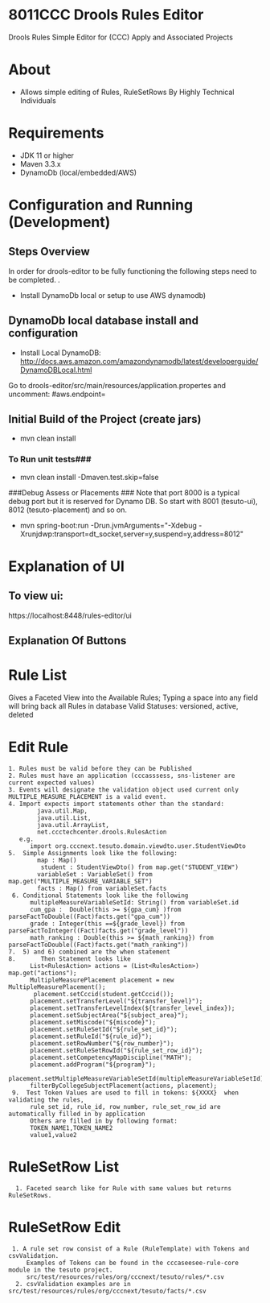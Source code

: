 8011CCC Drools Rules Editor
=================

Drools Rules Simple Editor for (CCC) Apply and Associated Projects

About
=====

 * Allows simple editing of Rules, RuleSetRows By Highly Technical Individuals

Requirements
============

 * JDK 11 or higher
 * Maven 3.3.x
 * DynamoDb (local/embedded/AWS)

Configuration and Running (Development)
=======================================

## Steps Overview
In order for drools-editor to be fully functioning the following steps need to be completed.
.
* Install DynamoDb local or setup to use AWS dynamodb)

## DynamoDb local database install and configuration ##
 * Install Local DynamoDB: http://docs.aws.amazon.com/amazondynamodb/latest/developerguide/DynamoDBLocal.html
 
 Go to drools-editor/src/main/resources/application.propertes and uncomment: #aws.endpoint=

## Initial Build of the Project (create jars) ##
* mvn clean install

### To Run unit tests###
 * mvn clean install -Dmaven.test.skip=false

###Debug Assess or Placements ###
Note that port 8000 is a typical debug port but it is reserved for Dynamo DB.  So start with 8001 (tesuto-ui), 8012 (tesuto-placement) and so on.
 * mvn spring-boot:run -Drun.jvmArguments="-Xdebug -Xrunjdwp:transport=dt_socket,server=y,suspend=y,address=8012"


Explanation of UI
=======================================

##   To view ui:  
https://localhost:8448/rules-editor/ui
## Explanation Of Buttons
# Rule List
Gives a Faceted View into the Available Rules;
     Typing a space into any field will bring back all Rules in database
     Valid Statuses:  versioned, active, deleted

# Edit Rule
    1. Rules must be valid before they can be Published
    2. Rules must have an application (cccasssess, sns-listener are current expected values)
    3. Events will designate the validation object used current only MULTIPLE_MEASURE_PLACEMENT is a valid event.
    4. Import expects import statements other than the standard:
    		java.util.Map,
    		java.util.List,
    		java.util.ArrayList,
    		net.ccctechcenter.drools.RulesAction
       e.g. 
          import org.cccnext.tesuto.domain.viewdto.user.StudentViewDto
    5.  Simple Assignments look like the following:
            map : Map()
             student : StudentViewDto() from map.get("STUDENT_VIEW")
            variableSet : VariableSet() from map.get("MULTIPLE_MEASURE_VARIABLE_SET")
            facts : Map() from variableSet.facts
     6. Conditional Statements look like the following
          multipleMeasureVariableSetId: String() from variableSet.id
          cum_gpa :  Double(this >= ${gpa_cum} )from parseFactToDouble((Fact)facts.get("gpa_cum"))
          grade : Integer(this ==${grade_level}) from parseFactToInteger((Fact)facts.get("grade_level"))
          math_ranking : Double(this >= ${math_ranking}) from parseFactToDouble((Fact)facts.get("math_ranking"))
    7.  5) and 6) combined are the when statement
    8.	     Then Statement looks like
          List<RulesAction> actions = (List<RulesAction>) map.get("actions");
          MultipleMeasurePlacement placement = new MultipleMeasurePlacement();
           placement.setCccid(student.getCccid());
          placement.setTransferLevel("${transfer_level}");
          placement.setTransferLevelIndex(${transfer_level_index});
          placement.setSubjectArea("${subject_area}");
          placement.setMiscode("${miscode}");
          placement.setRuleSetId("${rule_set_id}");
          placement.setRuleId("${rule_id}");
          placement.setRowNumber("${row_number}");
          placement.setRuleSetRowId("${rule_set_row_id}");
          placement.setCompetencyMapDiscipline("MATH");
          placement.addProgram("${program}");
          placement.setMultipleMeasureVariableSetId(multipleMeasureVariableSetId);
          filterByCollegeSubjectPlacement(actions, placement);
     9.  Test Token Values are used to fill in tokens: ${XXXX}  when validating the rules,
          rule_set_id, rule_id, row_number, rule_set_row_id are automatically filled in by application
          Others are filled in by following format:
          TOKEN_NAME1,TOKEN_NAME2
          value1,value2
          
# RuleSetRow List
      1. Faceted search like for Rule with same values but returns RuleSetRows.

# RuleSetRow Edit
     1. A rule set row consist of a Rule (RuleTemplate) with Tokens and csvValidation.
         Examples of Tokens can be found in the cccaseesee-rule-core  module in the tesuto project.
         src/test/resources/rules/org/cccnext/tesuto/rules/*.csv
      2. csvValidation examples are in src/test/resources/rules/org/cccnext/tesuto/facts/*.csv
     
